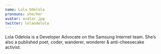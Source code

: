 ```yaml
---
name: Lola Odelola
pronouns: she/her
avatar: avatar.jpg
twitter: lolaodelola
---
```


Lola Odelola is a Developer Advocate on the Samsung Internet team. She’s also a published poet, coder, wanderer, wonderer & anti-cheesecake activist.
